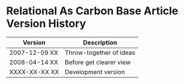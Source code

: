 ﻿Relational As Carbon Base Article Version History
=================================================

| Version       | Description             |
|---------------|-------------------------|
| 2007-12-09 XX | Throw-together of ideas |
| 2008-04-14 XX | Before get clearer view |
| XXXX-XX-XX XX | Development version     |

